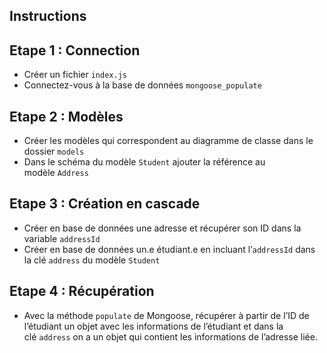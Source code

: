 ## Instructions

## Etape 1 : Connection

- Créer un fichier `index.js`
- Connectez-vous à la base de données `mongoose_populate`

## Etape 2 : Modèles

- Créer les modèles qui correspondent au diagramme de classe dans le dossier `models`
- Dans le schéma du modèle `Student` ajouter la référence au modèle `Address`

## Etape 3 : Création en cascade

- Créer en base de données une adresse et récupérer son ID dans la variable `addressId`
- Créer en base de données un.e étudiant.e en incluant l’`addressId` dans la clé `address` du modèle `Student`

## Etape 4 : Récupération

- Avec la méthode `populate` de Mongoose, récupérer à partir de l’ID de l’étudiant un objet avec les informations de l’étudiant et dans la clé `address` on a un objet qui contient les informations de l’adresse liée.
